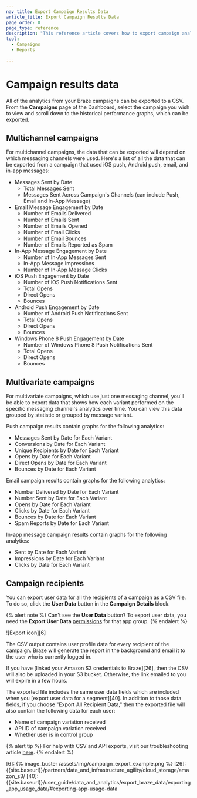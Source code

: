 ```yaml
---
nav_title: Export Campaign Results Data
article_title: Export Campaign Results Data
page_order: 0
page_type: reference
description: "This reference article covers how to export campaign analytics."
tool: 
  - Campaigns
  - Reports
  
---
```


# Campaign results data

All of the analytics from your Braze campaigns can be exported to a CSV. From the **Campaigns** page of the Dashboard, select the campaign you wish to view and scroll down to the historical performance graphs, which can be exported.

## Multichannel campaigns

For multichannel campaigns, the data that can be exported will depend on which messaging channels were used. Here's a list of all the data that can be exported from a campaign that used iOS push, Android push, email, and in-app messages:

- Messages Sent by Date
    - Total Messages Sent
    - Messages Sent Across Campaign's Channels (can include Push, Email and In-App Message)
- Email Message Engagement by Date
    - Number of Emails Delivered
    - Number of Emails Sent
    - Number of Emails Opened
    - Number of Email Clicks
    - Number of Email Bounces
    - Number of Emails Reported as Spam
- In-App Message Engagement by Date
    - Number of In-App Messages Sent
    - In-App Message Impressions
    - Number of In-App Message Clicks
- iOS Push Engagement by Date
    - Number of iOS Push Notifications Sent
    - Total Opens
    - Direct Opens
    - Bounces
- Android Push Engagement by Date
    - Number of Android Push Notifications Sent
    - Total Opens
    - Direct Opens
    - Bounces
- Windows Phone 8 Push Engagement by Date
    - Number of Windows Phone 8 Push Notifications Sent
    - Total Opens
    - Direct Opens
    - Bounces

## Multivariate campaigns

For multivariate campaigns, which use just one messaging channel, you'll be able to export data that shows how each variant performed on the specific messaging channel's analytics over time. You can view this data grouped by statistic or grouped by message variant.

Push campaign results contain graphs for the following analytics:

- Messages Sent by Date for Each Variant
- Conversions by Date for Each Variant
- Unique Recipients by Date for Each Variant
- Opens by Date for Each Variant
- Direct Opens by Date for Each Variant
- Bounces by Date for Each Variant

Email campaign results contain graphs for the following analytics:

- Number Delivered by Date for Each Variant
- Number Sent by Date for Each Variant
- Opens by Date for Each Variant
- Clicks by Date for Each Variant
- Bounces by Date for Each Variant
- Spam Reports by Date for Each Variant

In-app message campaign results contain graphs for the following analytics:

- Sent by Date for Each Variant
- Impressions by Date for Each Variant
- Clicks by Date for Each Variant

## Campaign recipients

You can export user data for all the recipients of a campaign as a CSV file. To do so, click the __User Data__ button in the __Campaign Details__ block.

{% alert note %}
Can't see the **User Data** button? To export user data, you need the **Export User Data** [permissions]({{site.baseurl}}/user_guide/administrative/manage_your_braze_users/user_permissions/#limited-and-team-role-permissions) for that app group.
{% endalert %}

![Export icon][6]

The CSV output contains user profile data for every recipient of the campaign. Braze will generate the report in the background and email it to the user who is currently logged in.

If you have [linked your Amazon S3 credentials to Braze][26], then the CSV will also be uploaded in your S3 bucket. Otherwise, the link emailed to you will expire in a few hours.

The exported file includes the same user data fields which are included when you [export user data for a segment][40]. In addition to those data fields, if you choose "Export All Recipient Data," then the exported file will also contain the following data for each user:

- Name of campaign variation received
- API ID of campaign variation received
- Whether user is in control group

{% alert tip %}
For help with CSV and API exports, visit our troubleshooting article [here]({{site.baseurl}}/user_guide/data_and_analytics/export_braze_data/export_troubleshooting/).
{% endalert %}

[6]: {% image_buster /assets/img/campaign_export_example.png %}
[26]: {{site.baseurl}}/partners/data_and_infrastructure_agility/cloud_storage/amazon_s3/
[40]: {{site.baseurl}}/user_guide/data_and_analytics/export_braze_data/exporting_app_usage_data/#exporting-app-usage-data
